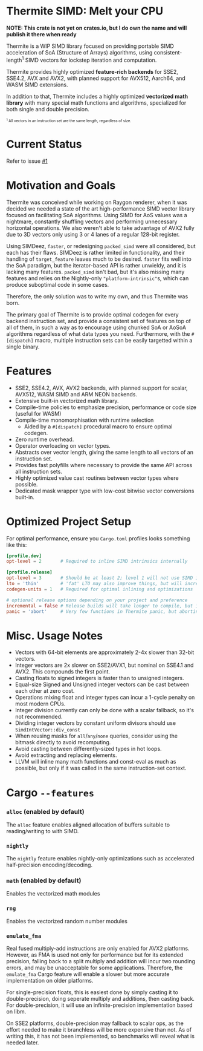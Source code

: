 Thermite SIMD: Melt your CPU
============================

**NOTE: This crate is not yet on crates.io, but I do own the name and will publish it there when ready**

Thermite is a WIP SIMD library focused on providing portable SIMD acceleration of SoA (Structure of Arrays) algorithms, using consistent-length<sup>1</sup> SIMD vectors for lockstep iteration and computation.

Thermite provides highly optimized **feature-rich backends** for SSE2, SSE4.2, AVX and AVX2, with planned support for AVX512, Aarch64, and WASM SIMD extensions.

In addition to that, Thermite includes a highly optimized **vectorized math library** with many special math functions and algorithms, specialized for both single and double precision.

<sub><small>
<sup>1</sup> All vectors in an instruction set are the same length, regardless of size.
</small></sub>

# Current Status

Refer to issue [#1](https://github.com/raygon-renderer/thermite/issues/1)

# Motivation and Goals

Thermite was conceived while working on Raygon renderer, when it was decided we needed a state of the art high-performance SIMD vector library focused on facilitating SoA algorithms. Using SIMD for AoS values was a nightmare, constantly shuffling vectors and performing unnecessary horizontal operations. We also weren't able to take advantage of AVX2 fully due to 3D vectors only using 3 or 4 lanes of a regular 128-bit register.

Using SIMDeez, `faster`, or redesigning `packed_simd` were all considered, but each has their flaws. SIMDeez is rather limited in functionality, and their handling of `target_feature` leaves much to be desired. `faster` fits well into the SoA paradigm, but the iterator-based API is rather unwieldy, and it is lacking many features. `packed_simd` isn't bad, but it's also missing many features and relies on the Nightly-only `"platform-intrinsic"`s, which can produce suboptimal code in some cases.

Therefore, the only solution was to write my own, and thus Thermite was born.

The primary goal of Thermite is to provide optimal codegen for every backend instruction set, and provide a consistent set of features on top of all of them, in such a way as to encourage using chunked SoA or AoSoA algorithms regardless of what data types you need. Furthermore, with the `#[dispatch]` macro, multiple instruction sets can be easily targetted within a single binary.

# Features

* SSE2, SSE4.2, AVX, AVX2 backends, with planned support for scalar, AVX512, WASM SIMD and ARM NEON backends.
* Extensive built-in vectorized math library.
* Compile-time policies to emphasize precision, performance or code size (useful for WASM)
* Compile-time monomorphisation with runtime selection
    * Aided by a `#[dispatch]` procedural macro to ensure optimal codegen.
* Zero runtime overhead.
* Operator overloading on vector types.
* Abstracts over vector length, giving the same length to all vectors of an instruction set.
* Provides fast polyfills where necessary to provide the same API across all instruction sets.
* Highly optimized value cast routines between vector types where possible.
* Dedicated mask wrapper type with low-cost bitwise vector conversions built-in.

# Optimized Project Setup

For optimal performance, ensure you `Cargo.toml` profiles looks something like this:
```toml
[profile.dev]
opt-level = 2       # Required to inline SIMD intrinsics internally

[profile.release]
opt-level = 3       # Should be at least 2; level 1 will not use SIMD intrinsics
lto = 'thin'        # 'fat' LTO may also improve things, but will increase compile time
codegen-units = 1   # Required for optimal inlining and optimizations

# optional release options depending on your project and preference
incremental = false # Release builds will take longer to compile, but inter-crate optimizations may work better
panic = 'abort'     # Very few functions in Thermite panic, but aborting will avoid the unwind mechanism overhead
```

# Misc. Usage Notes

* Vectors with 64-bit elements are approximately 2-4x slower than 32-bit vectors.
* Integer vectors are 2x slower on SSE2/AVX1, but nominal on SSE4.1 and AVX2. This compounds the first point.
* Casting floats to signed integers is faster than to unsigned integers.
* Equal-size Signed and Unsigned integer vectors can be cast between each other at zero cost.
* Operations mixing float and integer types can incur a 1-cycle penalty on most modern CPUs.
* Integer division currently can only be done with a scalar fallback, so it's not recommended.
* Dividing integer vectors by constant uniform divisors should use `SimdIntVector::div_const`
* When reusing masks for `all`/`any`/`none` queries, consider using the bitmask directly to avoid recomputing.
* Avoid casting between differently-sized types in hot loops.
* Avoid extracting and replacing elements.
* LLVM will inline many math functions and const-eval as much as possible, but only if it was called in the same instruction-set context.

# Cargo `--features`

### `alloc` (enabled by default)

The `alloc` feature enables aligned allocation of buffers suitable to reading/writing to with SIMD.

### `nightly`

The `nightly` feature enables nightly-only optimizations such as accelerated half-precision encoding/decoding.

### `math` (enabled by default)

Enables the vectorized math modules

### `rng`

Enables the vectorized random number modules

### `emulate_fma`

Real fused multiply-add instructions are only enabled for AVX2 platforms. However, as FMA is used not only for performance but for its extended precision, falling back to a split multiply and addition will incur two rounding errors, and may be unacceptable for
some applications. Therefore, the `emulate_fma` Cargo feature will enable a slower but more accurate implementation on older platforms.

For single-precision floats, this is easiest done by simply casting it to double-precision, doing seperate multiply and additions, then casting back. For double-precision, it will use an infinite-precision implementation based on libm.

On SSE2 platforms, double-precision may fallback to scalar ops, as the effort needed to make it branchless will be more expensive than not. As of writing this, it has not been implemented, so benchmarks will reveal what is needed later.
